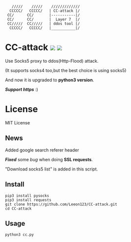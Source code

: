        /////    /////    /////////////
      CCCCC/   CCCCC/   | CC-attack |/
     CC/      CC/       |-----------|/ 
     CC/      CC/       |  Layer 7  |/ 
     CC/////  CC/////   | ddos tool |/ 
      CCCCC/   CCCCC/   |___________|/

# CC-attack ![](https://img.shields.io/badge/Version-1.6-brightgreen.svg) ![](https://img.shields.io/badge/license-MIT-blue.svg)
Use Socks5 proxy to ddos(Http-Flood) attack.

(It supports socks4 too,but the best choice is using socks5)

And now it is upgraded to **python3 version**.

***Support https*** :)

# License

MIT License

## News

Added google search referer header

***Fixed*** some *bug* when doing **SSL requests**.

"Download socks5 list" is added in this script.

## Install

    pip3 install pysocks
    pip3 install requests
    git clone https://github.com/Leeon123/CC-attack.git
    cd CC-attack

## Usage

    python3 cc.py
